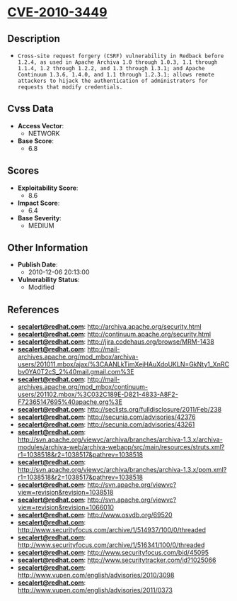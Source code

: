 
# [CVE-2010-3449](http://archiva.apache.org/security.html)

## Description

- `Cross-site request forgery (CSRF) vulnerability in Redback before 1.2.4, as used in Apache Archiva 1.0 through 1.0.3, 1.1 through 1.1.4, 1.2 through 1.2.2, and 1.3 through 1.3.1; and Apache Continuum 1.3.6, 1.4.0, and 1.1 through 1.2.3.1; allows remote attackers to hijack the authentication of administrators for requests that modify credentials.`

## Cvss Data

- **Access Vector**:
  - NETWORK
- **Base Score**:
  - 6.8

## Scores

- **Exploitability Score**:
  - 8.6
- **Impact Score**:
  - 6.4
- **Base Severity**:
  - MEDIUM

## Other Information

- **Publish Date**:
  - 2010-12-06 20:13:00
- **Vulnerability Status**:
  - Modified

## References

- **secalert@redhat.com**: http://archiva.apache.org/security.html
- **secalert@redhat.com**: http://continuum.apache.org/security.html
- **secalert@redhat.com**: http://jira.codehaus.org/browse/MRM-1438
- **secalert@redhat.com**: http://mail-archives.apache.org/mod_mbox/archiva-users/201011.mbox/ajax/%3CAANLkTimXejHAuXdoUKLN=GkNty1_XnRCbv0YA0T2cS_2%40mail.gmail.com%3E
- **secalert@redhat.com**: http://mail-archives.apache.org/mod_mbox/continuum-users/201102.mbox/%3C032C189E-D821-4833-A8F2-F72365147695%40apache.org%3E
- **secalert@redhat.com**: http://seclists.org/fulldisclosure/2011/Feb/238
- **secalert@redhat.com**: http://secunia.com/advisories/42376
- **secalert@redhat.com**: http://secunia.com/advisories/43261
- **secalert@redhat.com**: http://svn.apache.org/viewvc/archiva/branches/archiva-1.3.x/archiva-modules/archiva-web/archiva-webapp/src/main/resources/struts.xml?r1=1038518&r2=1038517&pathrev=1038518
- **secalert@redhat.com**: http://svn.apache.org/viewvc/archiva/branches/archiva-1.3.x/pom.xml?r1=1038518&r2=1038517&pathrev=1038518
- **secalert@redhat.com**: http://svn.apache.org/viewvc?view=revision&revision=1038518
- **secalert@redhat.com**: http://svn.apache.org/viewvc?view=revision&revision=1066010
- **secalert@redhat.com**: http://www.osvdb.org/69520
- **secalert@redhat.com**: http://www.securityfocus.com/archive/1/514937/100/0/threaded
- **secalert@redhat.com**: http://www.securityfocus.com/archive/1/516341/100/0/threaded
- **secalert@redhat.com**: http://www.securityfocus.com/bid/45095
- **secalert@redhat.com**: http://www.securitytracker.com/id?1025066
- **secalert@redhat.com**: http://www.vupen.com/english/advisories/2010/3098
- **secalert@redhat.com**: http://www.vupen.com/english/advisories/2011/0373
